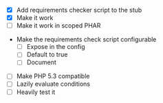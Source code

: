 - [x] Add requirements checker script to the stub
- [x] Make it work
- [ ] Make it work in scoped PHAR
- Make the requirements check script configurable
  - [ ] Expose in the config
  - [ ] Default to true
  - [ ] Document
- [ ] Make PHP 5.3 compatible
- [ ] Lazily evaluate conditions
- [ ] Heavily test it
